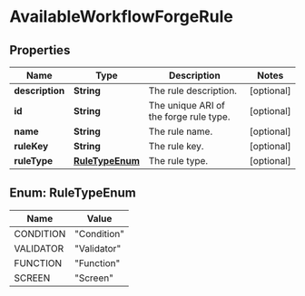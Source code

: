 # AvailableWorkflowForgeRule

## Properties
Name | Type | Description | Notes
------------ | ------------- | ------------- | -------------
**description** | **String** | The rule description. |  [optional]
**id** | **String** | The unique ARI of the forge rule type. |  [optional]
**name** | **String** | The rule name. |  [optional]
**ruleKey** | **String** | The rule key. |  [optional]
**ruleType** | [**RuleTypeEnum**](#RuleTypeEnum) | The rule type. |  [optional]

<a name="RuleTypeEnum"></a>
## Enum: RuleTypeEnum
Name | Value
---- | -----
CONDITION | &quot;Condition&quot;
VALIDATOR | &quot;Validator&quot;
FUNCTION | &quot;Function&quot;
SCREEN | &quot;Screen&quot;
